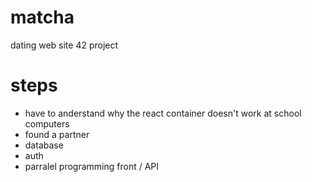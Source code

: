 # matcha
dating web site 42 project 

# steps
- have to anderstand why the react container doesn't work at school computers
- found a partner
- database
- auth
- parralel programming front / API
